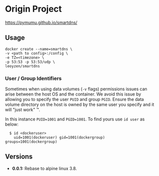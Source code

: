# Origin Project 
https://pymumu.github.io/smartdns/

## Usage

```
docker create --name=smartdns \
-v <path to config>:/config \
-e TZ=<timezone> \
-p 53:53 -p 53:53/udp \
leoyzen/smartdns
```

### User / Group Identifiers

Sometimes when using data volumes (`-v` flags) permissions issues can arise between the host OS and the container. We avoid this issue by allowing you to specify the user `PUID` and group `PGID`. Ensure the data volume directory on the host is owned by the same user you specify and it will "just work" ™.

In this instance `PUID=1001` and `PGID=1001`. To find yours use `id user` as below:

```
  $ id <dockeruser>
    uid=1001(dockeruser) gid=1001(dockergroup) groups=1001(dockergroup)
```

## Versions

+ **0.0.1:** Rebase to alpine linux 3.8.
